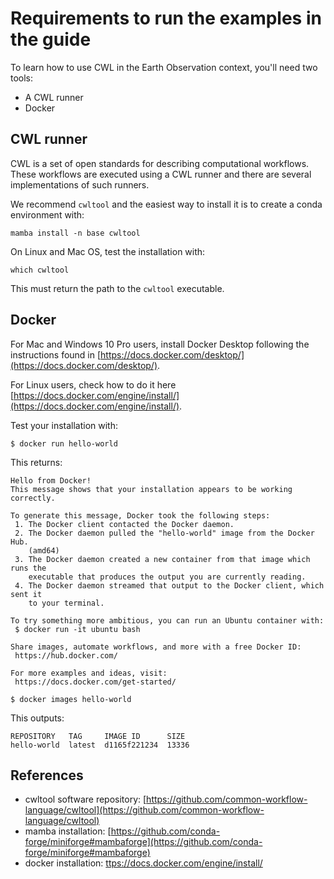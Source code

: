 # Requirements to run the examples in the guide

To learn how to use CWL in the Earth Observation context, you'll need two tools:

- A CWL runner
- Docker 

## CWL runner

CWL is a set of open standards for describing computational workflows. These workflows are executed using a CWL runner and there are several implementations of such runners.

We recommend `cwltool` and the easiest way to install it is to create a conda environment with: 

```console
mamba install -n base cwltool
```

On Linux and Mac OS, test the installation with:

```console
which cwltool
```

This must return the path to the `cwltool` executable.

## Docker

For Mac and Windows 10 Pro users, install Docker Desktop following the instructions found in [https://docs.docker.com/desktop/](https://docs.docker.com/desktop/).

For Linux users, check how to do it here [https://docs.docker.com/engine/install/](https://docs.docker.com/engine/install/).

Test your installation with: 

```console
$ docker run hello-world
```

This returns:

```console
Hello from Docker!
This message shows that your installation appears to be working correctly.

To generate this message, Docker took the following steps:
 1. The Docker client contacted the Docker daemon.
 2. The Docker daemon pulled the "hello-world" image from the Docker Hub.
    (amd64)
 3. The Docker daemon created a new container from that image which runs the
    executable that produces the output you are currently reading.
 4. The Docker daemon streamed that output to the Docker client, which sent it
    to your terminal.

To try something more ambitious, you can run an Ubuntu container with:
 $ docker run -it ubuntu bash

Share images, automate workflows, and more with a free Docker ID:
 https://hub.docker.com/

For more examples and ideas, visit:
 https://docs.docker.com/get-started/
```

```console
$ docker images hello-world
```

This outputs:

```
REPOSITORY   TAG     IMAGE ID      SIZE
hello-world  latest  d1165f221234  13336
```

## References 

- cwltool software repository: [https://github.com/common-workflow-language/cwltool](https://github.com/common-workflow-language/cwltool)
- mamba installation: [https://github.com/conda-forge/miniforge#mambaforge](https://github.com/conda-forge/miniforge#mambaforge)
- docker installation: [ttps://docs.docker.com/engine/install/](ttps://docs.docker.com/engine/install/)